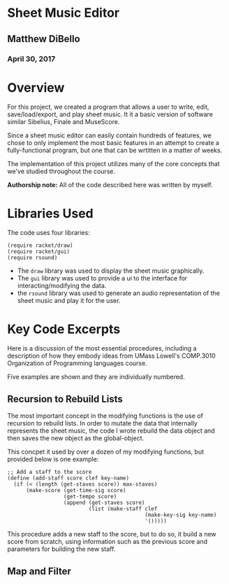 # Sheet Music Editor

## Matthew DiBello
### April 30, 2017

# Overview
For this project, we created a program that allows a user to write, edit, save/load/export, and play sheet music. It it a basic version of software similar Sibelius, Finale and MuseScore.

Since a sheet music editor can easily contain hundreds of features, we chose to only implement the most basic features in an attempt to create a fully-functional program, but one that can be wrtitten in a matter of weeks.

The implementation of this project utilizes many of the core concepts that we've studied throughout the course.

**Authorship note:** All of the code described here was written by myself.

# Libraries Used
The code uses four libraries:

```
(require racket/draw)
(require racket/gui)
(require rsound)
```

* The ```draw``` library was used to display the sheet music graphically.
* The ```gui``` library was used to provide a ui to the interface for interacting/modifying the data.
* the ```rsound``` library was used to generate an audio representation of the sheet music and play it for the user.

# Key Code Excerpts

Here is a discussion of the most essential procedures, including a description of how they embody ideas from 
UMass Lowell's COMP.3010 Organization of Programming languages course.

Five examples are shown and they are individually numbered. 

## Recursion to Rebuild Lists

The most important concept in the modifying functions is the use of recursion to rebuild lists. In order to mutate the data that internally represents the sheet music, the code I wrote rebuild the data object and then saves the new object as the global-object.

This concpet it used by over a dozen of my modifying functions, but provided below is one example:

```
;; Add a staff to the score
(define (add-staff score clef key-name)
  (if (< (length (get-staves score)) max-staves)
      (make-score (get-time-sig score)
                  (get-tempo score)
                  (append (get-staves score)
                          (list (make-staff clef
                                            (make-key-sig key-name)
                                            '()))))
```

This procedure adds a new staff to the score, but to do so, it build a new score from scratch, using information such as the previous score and parameters for building the new staff.


## Map and Filter
